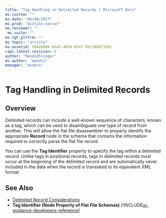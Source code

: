 ```yaml
---
title: "Tag Handling in Delimited Records | Microsoft Docs"
ms.custom: ""
ms.date: "06/08/2017"
ms.prod: "biztalk-server"
ms.reviewer: ""
 ms.suite: ""
ms.tgt_pltfrm: ""
ms.topic: "article"
ms.assetid: 568eb804-bea5-46d4-8547-8bc30b87156c
caps.latest.revision: 6
author: "MandiOhlinger"
ms.author: "mandia"
manager: "anneta"
---
```

# Tag Handling in Delimited Records

## Overview
Delimited records can include a well-known sequence of characters, known as a tag, which can be used to disambiguate one type of record from another. This will allow the flat file disassembler to properly identify the appropriate **Record** node in the schema that contains the information required to correctly parse the flat file record.  
  
 You can use the **Tag Identifier** property to specify the tag within a delimited record. Unlike tags in positional records, tags in delimited records must occur at the beginning of the delimited record and are automatically never included in the data when the record is translated to its equivalent XML format.  
  
## See Also  
-  [Delimited Record Considerations](../core/delimited-record-considerations.md)   
-  **Tag Identifier (Node Property of Flat File Schemas)** [!INCLUDE[ui-guidance-developers-reference](../includes/ui-guidance-developers-reference.md)]